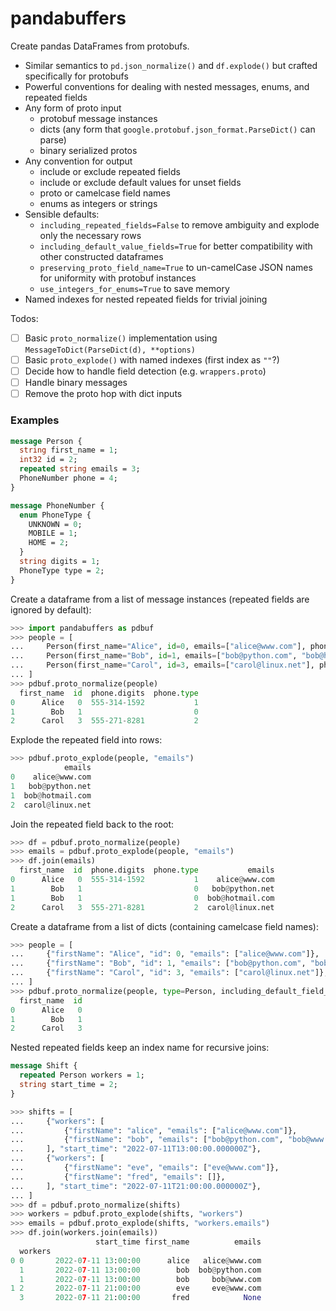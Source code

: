 # pandabuffers

Create pandas DataFrames from protobufs.

* Similar semantics to `pd.json_normalize()` and `df.explode()` but crafted specifically for protobufs
* Powerful conventions for dealing with nested messages, enums, and repeated fields
* Any form of proto input
  * protobuf message instances
  * dicts (any form that `google.protobuf.json_format.ParseDict()` can parse)
  * binary serialized protos
* Any convention for output
  * include or exclude repeated fields
  * include or exclude default values for unset fields
  * proto or camelcase field names
  * enums as integers or strings
* Sensible defaults:
  * `including_repeated_fields=False` to remove ambiguity and explode only the necessary rows
  * `including_default_value_fields=True` for better compatibility with other constructed dataframes
  * `preserving_proto_field_name=True` to un-camelCase JSON names for uniformity with protobuf instances
  * `use_integers_for_enums=True` to save memory
* Named indexes for nested repeated fields for trivial joining

Todos:
- [ ] Basic `proto_normalize()` implementation using `MessageToDict(ParseDict(d), **options)`
- [ ] Basic `proto_explode()` with named indexes (first index as `""`?)
- [ ] Decide how to handle field detection (e.g. `wrappers.proto`)
- [ ] Handle binary messages
- [ ] Remove the proto hop with dict inputs

### Examples

```protobuf
message Person {
  string first_name = 1;
  int32 id = 2;
  repeated string emails = 3;
  PhoneNumber phone = 4;
}

message PhoneNumber {
  enum PhoneType {
    UNKNOWN = 0;
    MOBILE = 1;
    HOME = 2;
  }
  string digits = 1;
  PhoneType type = 2;
}
```

Create a dataframe from a list of message instances (repeated fields are ignored by default):

```python
>>> import pandabuffers as pdbuf
>>> people = [
...     Person(first_name="Alice", id=0, emails=["alice@www.com"], phone=PhoneNumber(digits="555-314-1592", type=1)),
...     Person(first_name="Bob", id=1, emails=["bob@python.com", "bob@hotmail.com"]),
...     Person(first_name="Carol", id=3, emails=["carol@linux.net"], phone=PhoneNumber(digits="555-271-8281", type=2)),
... ]
>>> pdbuf.proto_normalize(people)
  first_name  id  phone.digits  phone.type
0      Alice   0  555-314-1592           1
1        Bob   1                         0
2      Carol   3  555-271-8281           2
```

Explode the repeated field into rows:

```python
>>> pdbuf.proto_explode(people, "emails")
            emails
0    alice@www.com
1   bob@python.net
1  bob@hotmail.com
2  carol@linux.net
```

Join the repeated field back to the root:

```python
>>> df = pdbuf.proto_normalize(people)
>>> emails = pdbuf.proto_explode(people, "emails")
>>> df.join(emails)
  first_name  id  phone.digits  phone.type           emails
0      Alice   0  555-314-1592           1    alice@www.com
1        Bob   1                         0   bob@python.net
1        Bob   1                         0  bob@hotmail.com
2      Carol   3  555-271-8281           2  carol@linux.net
```

Create a dataframe from a list of dicts (containing camelcase field names):

```python
>>> people = [
...     {"firstName": "Alice", "id": 0, "emails": ["alice@www.com"]},
...     {"firstName": "Bob", "id": 1, "emails": ["bob@python.com", "bob@hotmail.com"]},
...     {"firstName": "Carol", "id": 3, "emails": ["carol@linux.net"]},
... ]
>>> pdbuf.proto_normalize(people, type=Person, including_default_field_names=False)
  first_name  id
0      Alice   0
1        Bob   1
2      Carol   3
```

Nested repeated fields keep an index name for recursive joins:

```protobuf
message Shift {
  repeated Person workers = 1;
  string start_time = 2;
}
```

```python
>>> shifts = [
...     {"workers": [
...         {"firstName": "alice", "emails": ["alice@www.com"]},
...         {"firstName": "bob", "emails": ["bob@python.com", "bob@www.com"]},
...     ], "start_time": "2022-07-11T13:00:00.000000Z"},
...     {"workers": [
...         {"firstName": "eve", "emails": ["eve@www.com"]},
...         {"firstName": "fred", "emails": []},
...     ], "start_time": "2022-07-11T21:00:00.000000Z"},
... ]
>>> df = pdbuf.proto_normalize(shifts)
>>> workers = pdbuf.proto_explode(shifts, "workers")
>>> emails = pdbuf.proto_explode(shifts, "workers.emails")
>>> df.join(workers.join(emails))
                   start_time first_name          emails
  workers
0 0       2022-07-11 13:00:00      alice   alice@www.com
  1       2022-07-11 13:00:00        bob  bob@python.com
  1       2022-07-11 13:00:00        bob     bob@www.com
1 2       2022-07-11 21:00:00        eve     eve@www.com
  3       2022-07-11 21:00:00       fred            None
```
